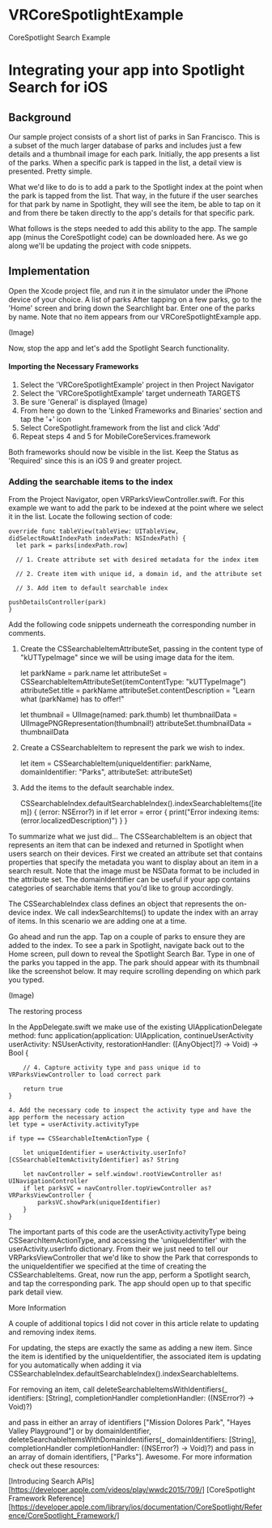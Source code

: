 # VRCoreSpotlightExample
CoreSpotlight Search Example

 # Integrating your app into Spotlight Search for iOS

## Background

Our sample project consists of a short list of parks in San Francisco. This is a subset of the much larger database of parks and includes just a few details and a thumbnail image for each park. Initially, the app presents a list of the parks. When a specific park is tapped in the list, a detail view is presented. Pretty simple. 

What we'd like to do is to add a park to the Spotlight index at the point when the park is tapped from the list. That way, in the future if the user searches for that park by name in Spotlight, they will see the item, be able to tap on it and from there be taken directly to the app's details for that specific park. 

What follows is the steps needed to add this ability to the app. The sample app (minus the CoreSpotlight code) can be downloaded here. As we go along we'll be updating the project with code snippets. 

## Implementation

Open the Xcode project file, and run it in the simulator under the iPhone device of your choice. A list of parks After tapping on a few parks, go to the 'Home' screen and bring down the Searchlight bar. Enter one of the parks by name. Note that no item appears from our VRCoreSpotlightExample app.

(Image)

Now, stop the app and let's add the Spotlight Search functionality.

#### Importing the Necessary Frameworks

1. Select the 'VRCoreSpotlightExample' project in then Project Navigator
2. Select the 'VRCoreSpotlightExample' target underneath TARGETS
3. Be sure 'General' is displayed (Image)
4. From here go down to the 'Linked Frameworks and Binaries' section and tap the '+' icon
5. Select CoreSpotlight.framework from the list and click 'Add'
6. Repeat steps 4 and 5 for MobileCoreServices.framework

Both frameworks should now be visible in the list. Keep the Status as 'Required' since this is an iOS 9 and greater project.

### Adding the searchable items to the index

From the Project Navigator, open VRParksViewController.swift. For this example we want to add the park to be indexed at the point where we select it in the list. Locate the following section of code: 

    override func tableView(tableView: UITableView, didSelectRowAtIndexPath indexPath: NSIndexPath) {
      let park = parks[indexPath.row]

      // 1. Create attribute set with desired metadata for the index item

      // 2. Create item with unique id, a domain id, and the attribute set

      // 3. Add item to default searchable index

    pushDetailsController(park)
    }

Add the following code snippets underneath the corresponding number in comments.

1. Create the CSSearchableItemAttributeSet, passing in the content type of "kUTTypeImage" since we will be using image data for the item.
 
     let parkName = park.name
     let attributeSet = CSSearchableItemAttributeSet(itemContentType: "kUTTypeImage")
     attributeSet.title = parkName
     attributeSet.contentDescription = "Learn what \(parkName) has to offer!"
    
     let thumbnail = UIImage(named: park.thumb)
     let thumbnailData = UIImagePNGRepresentation(thumbnail!)
     attributeSet.thumbnailData = thumbnailData
  
2. Create a CSSearchableItem to represent the park we wish to index.

    let item = CSSearchableItem(uniqueIdentifier: parkName, domainIdentifier: "Parks", attributeSet: attributeSet)
    
3. Add the items to the default searchable index.

     CSSearchableIndex.defaultSearchableIndex().indexSearchableItems([item]) { (error: NSError?) in
                 if let error = error {
                     print("Error indexing items: \(error.localizedDescription)")
                 }
             }

To summarize what we just did...
The CSSearchableItem is an object that represents an item that can be indexed and returned in Spotlight when users search on their devices. First we created an attribute set that contains properties that specify the metadata you want to display about an item in a search result. Note that the image must be NSData format to be included in the attribute set. The domainIdentifier can be useful if your app contains categories of searchable items that you'd like to group accordingly.

The CSSearchableIndex class defines an object that represents the on-device index. We call indexSearchItems() to update the index with an array of items. In this scenario we are adding one at a time.

Go ahead and run the app. Tap on a couple of parks to ensure they are added to the index. To see a park in Spotlight, navigate back out to the Home screen, pull down to reveal the Spotlight Search Bar. Type in one of the parks you tapped in the app. The park should appear with its thumbnail like the screenshot below. It may require scrolling depending on which park you typed.

(Image)

The restoring process 

In the AppDelegate.swift we make use of the existing UIApplicationDelegate method:
    func application(application: UIApplication, continueUserActivity userActivity: NSUserActivity, restorationHandler: ([AnyObject]?) -> Void) -> Bool {
    
        // 4. Capture activity type and pass unique id to VRParksViewController to load correct park
    
        return true
    }

    4. Add the necessary code to inspect the activity type and have the app perform the necessary action
    let type = userActivity.activityType
    
    if type == CSSearchableItemActionType {
    
        let uniqueIdentifier = userActivity.userInfo?[CSSearchableItemActivityIdentifier] as? String
    
        let navController = self.window!.rootViewController as! UINavigationController
        if let parksVC = navController.topViewController as? VRParksViewController {
            parksVC.showPark(uniqueIdentifier)
        }
    }

The important parts of this code are the userActivity.activityType being CSSearchItemActionType, and accessing the 'uniqueIdentifier' with the userActivity.userInfo dictionary. From their we just need to tell our VRParksViewController that we'd like to show the Park that corresponds to the uniqueIdentifier we specified at the time of creating the CSSearchableItems. Great, now run the app, perform a Spotlight search, and tap the corresponding park. The app should open up to that specific park detail view.

More Information

A couple of additional topics I did not cover in this article relate to updating and removing index items.

For updating, the steps are exactly the same as adding a new item. Since the item is identified by the uniqueIdentifier, the associated item is updating for you automatically when adding it via CSSearchableIndex.defaultSearchableIndex().indexSearchableItems.

For removing an item, call
    deleteSearchableItemsWithIdentifiers(_ identifiers: [String], completionHandler completionHandler: ((NSError?) -> Void)?) 
  
and pass in either an array of identifiers ["Mission Dolores Park", "Hayes Valley Playground"] or by domainIdentifier,
    deleteSearchableItemsWithDomainIdentifiers(_ domainIdentifiers: [String], completionHandler completionHandler: ((NSError?) -> Void)?) 
and pass in an array of domain identifiers, ["Parks"]. Awesome. For more information check out these resources:

[Introducing Search APIs][https://developer.apple.com/videos/play/wwdc2015/709/]
[CoreSpotlight Framework Reference][https://developer.apple.com/library/ios/documentation/CoreSpotlight/Reference/CoreSpotlight_Framework/]
